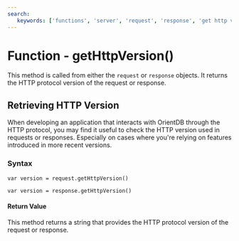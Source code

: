 ```yaml
---
search:
   keywords: ['functions', 'server', 'request', 'response', 'get http version', 'getHttpVersion']
---
```


# Function - getHttpVersion()

This method is called from either the `request` or `response` objects.  It returns the HTTP protocol version of the request or response.

## Retrieving HTTP Version

When developing an application that interacts with OrientDB through the HTTP protocol, you may find it useful to check the HTTP version used in requests or responses.  Especially on cases where you're relying on features introduced in more recent versions.

### Syntax

```
var version = request.getHttpVersion()

var version = response.getHttpVersion()
```

#### Return Value

This method returns a string that provides the HTTP protocol version of the request or response.
